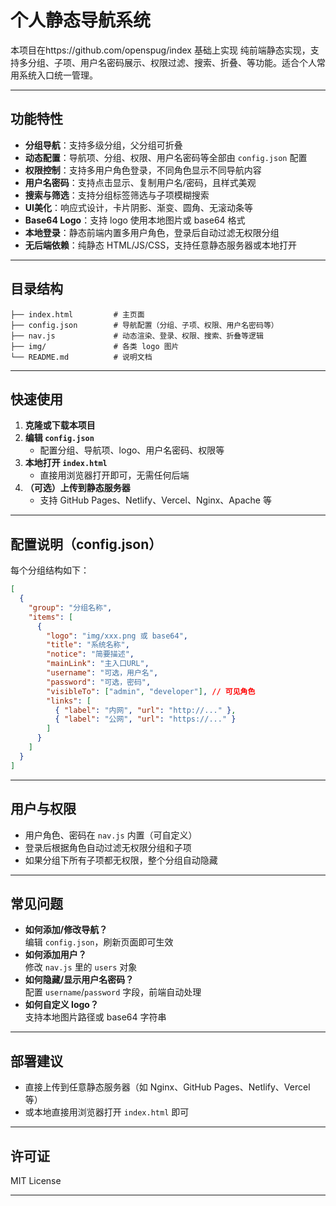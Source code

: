 # 个人静态导航系统

本项目在https://github.com/openspug/index 基础上实现
纯前端静态实现，支持多分组、子项、用户名密码展示、权限过滤、搜索、折叠、等功能。适合个人常用系统入口统一管理。

---

## 功能特性

- **分组导航**：支持多级分组，父分组可折叠
- **动态配置**：导航项、分组、权限、用户名密码等全部由 `config.json` 配置
- **权限控制**：支持多用户角色登录，不同角色显示不同导航内容
- **用户名密码**：支持点击显示、复制用户名/密码，且样式美观
- **搜索与筛选**：支持分组标签筛选与子项模糊搜索
- **UI美化**：响应式设计，卡片阴影、渐变、圆角、无滚动条等
- **Base64 Logo**：支持 logo 使用本地图片或 base64 格式
- **本地登录**：静态前端内置多用户角色，登录后自动过滤无权限分组
- **无后端依赖**：纯静态 HTML/JS/CSS，支持任意静态服务器或本地打开

---

## 目录结构

```
├── index.html         # 主页面
├── config.json        # 导航配置（分组、子项、权限、用户名密码等）
├── nav.js             # 动态渲染、登录、权限、搜索、折叠等逻辑
├── img/               # 各类 logo 图片
└── README.md          # 说明文档
```

---

## 快速使用

1. **克隆或下载本项目**
2. **编辑 `config.json`**  
   - 配置分组、导航项、logo、用户名密码、权限等
3. **本地打开 `index.html`**  
   - 直接用浏览器打开即可，无需任何后端
4. **（可选）上传到静态服务器**  
   - 支持 GitHub Pages、Netlify、Vercel、Nginx、Apache 等

---

## 配置说明（config.json）

每个分组结构如下：

```json
[
  {
    "group": "分组名称",
    "items": [
      {
        "logo": "img/xxx.png 或 base64",
        "title": "系统名称",
        "notice": "简要描述",
        "mainLink": "主入口URL",
        "username": "可选，用户名",
        "password": "可选，密码",
        "visibleTo": ["admin", "developer"], // 可见角色
        "links": [
          { "label": "内网", "url": "http://..." },
          { "label": "公网", "url": "https://..." }
        ]
      }
    ]
  }
]
```

---

## 用户与权限

- 用户角色、密码在 `nav.js` 内置（可自定义）
- 登录后根据角色自动过滤无权限分组和子项
- 如果分组下所有子项都无权限，整个分组自动隐藏

---

## 常见问题

- **如何添加/修改导航？**  
  编辑 `config.json`，刷新页面即可生效
- **如何添加用户？**  
  修改 `nav.js` 里的 `users` 对象
- **如何隐藏/显示用户名密码？**  
  配置 `username`/`password` 字段，前端自动处理
- **如何自定义 logo？**  
  支持本地图片路径或 base64 字符串

---

## 部署建议

- 直接上传到任意静态服务器（如 Nginx、GitHub Pages、Netlify、Vercel 等）
- 或本地直接用浏览器打开 `index.html` 即可

---

## 许可证

MIT License

---


